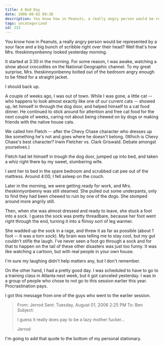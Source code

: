 ```yaml
---
title: A Bad Day
date: 2006-08-02 09:30
description: You know how in Peanuts, a really angry person would be represented by a sour face and a big bunch of scribble right over their head?  Well that's how Mrs. theskinnyonbenny looked yesterday morning.  It started at 3:30 in the morning.  For some reason, I was awake, watching a show about crocodiles on the National Geographic channel.  To my great surprise, Mrs. theskinnyonbenny bolted out of the bedroom angry enough to be fitted for a straight jacket.
tags: uncategorized
id: 232
---
```

You know how in Peanuts, a really angry person would be represented by a sour face and a big bunch of scribble right over their head?  Well that's how Mrs. theskinnyonbenny looked yesterday morning.

It started at 3:30 in the morning.  For some reason, I was awake, watching a show about crocodiles on the National Geographic channel.  To my great surprise, Mrs. theskinnyonbenny bolted out of the bedroom angry enough to be fitted for a straight jacket. 

I should back up.

A couple of weeks ago, I was out of town.  While I was gone, a little cat -- who happens to look almost exactly like one of our current cats -- showed up, let himself in through the dog door, and helped himself to a cat food dinner.  He continued to stick around for attention and free cat food for the next couple of weeks, caring not about being chewed on by dogs or making friends with the native house cats.  

We called him Fletch -- after the Chevy Chase character who dresses up like something he's not and goes where he doesn't belong.  (Which is Chevy Chase's best character?  Irwin Fletcher vs. Clark Griswald.  Debate amongst yourselves.)

Fletch had let himself in trough the dog door, jumped up into bed, and taken a whiz right there by my sweet, slumbering wife.

I sent her to bed in the spare bedroom and scrubbed cat pee out of the mattress.  Around 4:00, I fell asleep on the couch.

Later in the morning, we were getting ready for work, and Mrs. theskinnyonbenny was still steamed.  She pulled out some underpants, only to find they had been chewed to ruin by one of the dogs.  She stomped around more angrily still.

Then, when she was almost dressed and ready to leave, she stuck a foot into a sock.  I guess the sock was pretty threadbare, because her foot went right through the end, turning it into a flimsy sort of leg warmer.

She wadded up the sock in a rage, and threw it as far as possible (about 1 foot -- it was a torn sock).  My brain was telling me to stay cool, but my gut couldn't stifle the laugh.  I've never seen a foot go through a sock and for that to happen on the tail of these other disasters was just too funny.  It was like watching a cartoon, but with real people in your own house.

I'm sure my laughing didn't help matters any, but I don't remember.

On the other hand, I had a pretty good day.  I was scheduled to have to go to a training class in Atlanta next week, but it got canceled yesterday.  I was in a group of people who chose to not go to this session earlier this year.  Procrastination pays.

I got this message from one of the guys who went to the earlier session.

<blockquote>From: Jerrod
Sent: Tuesday, August 01, 2006 2:25 PM
To: Ben 
Subject: 

I guess it really does pay to be a lazy mother fucker...

Jerrod</blockquote>

I'm going to add that quote to the bottom of my personal stationary.

